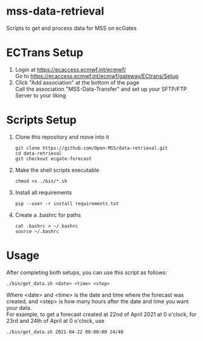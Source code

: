 mss-data-retrieval
==================
Scripts to get and process data for MSS on ecGates

ECTrans Setup
=============
1. Login at https://ecaccess.ecmwf.int/ecmwf/ \
   Go to https://ecaccess.ecmwf.int/ecmwf/gateway/ECtrans/Setup
2. Click "Add association" at the bottom of the page \
   Call the association "MSS-Data-Transfer" and set up your SFTP/FTP Server to your liking

Scripts Setup
=============
1. Clone this repository and move into it

       git clone https://github.com/Open-MSS/data-retrieval.git
       cd data-retrieval
       git checkout ecgate-forecast

2. Make the shell scripts executable

       chmod +x ./bin/*.sh

3. Install all requirements

       pip --user -r install requirements.txt

4. Create a .bashrc for paths

       cat .bashrc > ~/.bashrc
       source ~/.bashrc

Usage
=====
After completing both setups, you can use this script as follows:

    ./bin/get_data.sh <date> <time> <step>

Where \<date\> and \<time\> is the date and time where the forecast was created, and \<step\> is how many hours after the date and time you want your data.\
For example, to get a forecast created at 22nd of April 2021 at 0 o'clock, for 23rd and 24th of April at 0 o'clock, use

    ./bin/get_data.sh 2021-04-22 00:00:00 24/48
    
